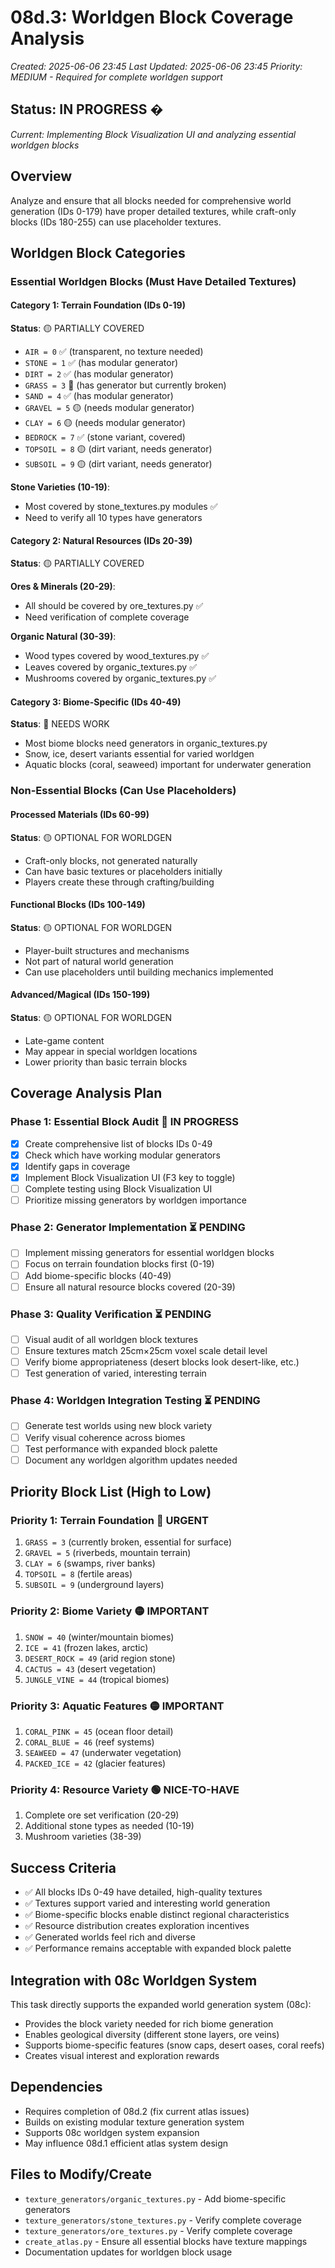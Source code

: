 # 08d.3: Worldgen Block Coverage Analysis
*Created: 2025-06-06 23:45*
*Last Updated: 2025-06-06 23:45*
*Priority: MEDIUM - Required for complete worldgen support*

## Status: IN PROGRESS �
*Current: Implementing Block Visualization UI and analyzing essential worldgen blocks*

## Overview
Analyze and ensure that all blocks needed for comprehensive world generation (IDs 0-179) have proper detailed textures, while craft-only blocks (IDs 180-255) can use placeholder textures.

## Worldgen Block Categories

### Essential Worldgen Blocks (Must Have Detailed Textures)

#### Category 1: Terrain Foundation (IDs 0-19)
**Status**: 🟡 PARTIALLY COVERED
- `AIR = 0` ✅ (transparent, no texture needed)
- `STONE = 1` ✅ (has modular generator)
- `DIRT = 2` ✅ (has modular generator) 
- `GRASS = 3` 🔴 (has generator but currently broken)
- `SAND = 4` ✅ (has modular generator)
- `GRAVEL = 5` 🟡 (needs modular generator)
- `CLAY = 6` 🟡 (needs modular generator)
- `BEDROCK = 7` ✅ (stone variant, covered)
- `TOPSOIL = 8` 🟡 (dirt variant, needs generator)
- `SUBSOIL = 9` 🟡 (dirt variant, needs generator)

**Stone Varieties (10-19)**: 
- Most covered by stone_textures.py modules ✅
- Need to verify all 10 types have generators

#### Category 2: Natural Resources (IDs 20-39)
**Status**: 🟡 PARTIALLY COVERED

**Ores & Minerals (20-29)**:
- All should be covered by ore_textures.py ✅
- Need verification of complete coverage

**Organic Natural (30-39)**:
- Wood types covered by wood_textures.py ✅  
- Leaves covered by organic_textures.py ✅
- Mushrooms covered by organic_textures.py ✅

#### Category 3: Biome-Specific (IDs 40-49)
**Status**: 🔴 NEEDS WORK
- Most biome blocks need generators in organic_textures.py
- Snow, ice, desert variants essential for varied worldgen
- Aquatic blocks (coral, seaweed) important for underwater generation

### Non-Essential Blocks (Can Use Placeholders)

#### Processed Materials (IDs 60-99)
**Status**: 🟡 OPTIONAL FOR WORLDGEN
- Craft-only blocks, not generated naturally
- Can have basic textures or placeholders initially
- Players create these through crafting/building

#### Functional Blocks (IDs 100-149)  
**Status**: 🟡 OPTIONAL FOR WORLDGEN
- Player-built structures and mechanisms
- Not part of natural world generation
- Can use placeholders until building mechanics implemented

#### Advanced/Magical (IDs 150-199)
**Status**: 🟡 OPTIONAL FOR WORLDGEN  
- Late-game content
- May appear in special worldgen locations
- Lower priority than basic terrain blocks

## Coverage Analysis Plan

### Phase 1: Essential Block Audit 🔄 IN PROGRESS
- [x] Create comprehensive list of blocks IDs 0-49
- [x] Check which have working modular generators
- [x] Identify gaps in coverage
- [x] Implement Block Visualization UI (F3 key to toggle)
- [ ] Complete testing using Block Visualization UI
- [ ] Prioritize missing generators by worldgen importance

### Phase 2: Generator Implementation ⏳ PENDING
- [ ] Implement missing generators for essential worldgen blocks
- [ ] Focus on terrain foundation blocks first (0-19)
- [ ] Add biome-specific blocks (40-49) 
- [ ] Ensure all natural resource blocks covered (20-39)

### Phase 3: Quality Verification ⏳ PENDING
- [ ] Visual audit of all worldgen block textures
- [ ] Ensure textures match 25cm×25cm voxel scale detail level
- [ ] Verify biome appropriateness (desert blocks look desert-like, etc.)
- [ ] Test generation of varied, interesting terrain

### Phase 4: Worldgen Integration Testing ⏳ PENDING
- [ ] Generate test worlds using new block variety
- [ ] Verify visual coherence across biomes
- [ ] Test performance with expanded block palette
- [ ] Document any worldgen algorithm updates needed

## Priority Block List (High to Low)

### Priority 1: Terrain Foundation 🔴 URGENT
1. `GRASS = 3` (currently broken, essential for surface)
2. `GRAVEL = 5` (riverbeds, mountain terrain)
3. `CLAY = 6` (swamps, river banks)
4. `TOPSOIL = 8` (fertile areas)
5. `SUBSOIL = 9` (underground layers)

### Priority 2: Biome Variety 🟡 IMPORTANT  
1. `SNOW = 40` (winter/mountain biomes)
2. `ICE = 41` (frozen lakes, arctic)
3. `DESERT_ROCK = 49` (arid region stone)
4. `CACTUS = 43` (desert vegetation)
5. `JUNGLE_VINE = 44` (tropical biomes)

### Priority 3: Aquatic Features 🟡 IMPORTANT
1. `CORAL_PINK = 45` (ocean floor detail)
2. `CORAL_BLUE = 46` (reef systems)
3. `SEAWEED = 47` (underwater vegetation)
4. `PACKED_ICE = 42` (glacier features)

### Priority 4: Resource Variety 🟢 NICE-TO-HAVE
1. Complete ore set verification (20-29)
2. Additional stone types as needed (10-19)
3. Mushroom varieties (38-39)

## Success Criteria
- ✅ All blocks IDs 0-49 have detailed, high-quality textures
- ✅ Textures support varied and interesting world generation
- ✅ Biome-specific blocks enable distinct regional characteristics  
- ✅ Resource distribution creates exploration incentives
- ✅ Generated worlds feel rich and diverse
- ✅ Performance remains acceptable with expanded block palette

## Integration with 08c Worldgen System
This task directly supports the expanded world generation system (08c):
- Provides the block variety needed for rich biome generation
- Enables geological diversity (different stone layers, ore veins)
- Supports biome-specific features (snow caps, desert oases, coral reefs)
- Creates visual interest and exploration rewards

## Dependencies
- Requires completion of 08d.2 (fix current atlas issues)
- Builds on existing modular texture generation system
- Supports 08c worldgen system expansion
- May influence 08d.1 efficient atlas system design

## Files to Modify/Create
- `texture_generators/organic_textures.py` - Add biome-specific generators
- `texture_generators/stone_textures.py` - Verify complete coverage
- `texture_generators/ore_textures.py` - Verify complete coverage  
- `create_atlas.py` - Ensure all essential blocks have texture mappings
- Documentation updates for worldgen block usage
